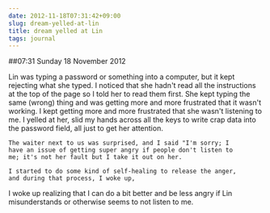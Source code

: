 ```yaml
---
date: 2012-11-18T07:31:42+09:00
slug: dream-yelled-at-lin
title: dream yelled at Lin
tags: journal
---
```


##07:31 Sunday 18 November 2012

Lin was typing a password or something into a computer, but it
    kept rejecting what she typed.  I noticed that she hadn't read
    all the instructions at the top of the page so I told her to 
    read them first.  She kept typing the same (wrong) thing and 
    was getting more and more frustrated that it wasn't working.  I
    kept getting more and more frustrated that she wasn't listening
    to me.  I yelled at her, slid my hands across all the keys to 
    write crap data into the password field, all just to get her 
    attention.
    
    The waiter next to us was surprised, and I said "I'm sorry; I 
    have an issue of getting super angry if people don't listen to 
    me; it's not her fault but I take it out on her.
    
    I started to do some kind of self-healing to release the anger, 
    and during that process, I woke up,


I woke up realizing that I can do a bit better and be less angry if Lin misunderstands or otherwise seems to not listen to me.
